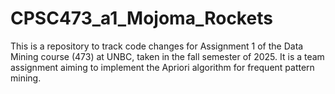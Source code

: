 # CPSC473_a1_Mojoma_Rockets
This is a repository to track code changes for Assignment 1 of the Data Mining course (473) at UNBC, taken in the fall semester of 2025. It is a team assignment aiming to implement the Apriori algorithm for frequent pattern mining.
